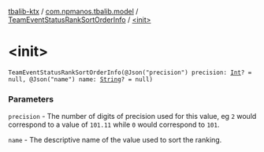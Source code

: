 [tbalib-ktx](../../index.md) / [com.npmanos.tbalib.model](../index.md) / [TeamEventStatusRankSortOrderInfo](index.md) / [&lt;init&gt;](./-init-.md)

# &lt;init&gt;

`TeamEventStatusRankSortOrderInfo(@Json("precision") precision: `[`Int`](https://kotlinlang.org/api/latest/jvm/stdlib/kotlin/-int/index.html)`? = null, @Json("name") name: `[`String`](https://kotlinlang.org/api/latest/jvm/stdlib/kotlin/-string/index.html)`? = null)`

### Parameters

`precision` - The number of digits of precision used for this value, eg `2` would correspond to a value of `101.11` while `0` would correspond to `101`.

`name` - The descriptive name of the value used to sort the ranking.